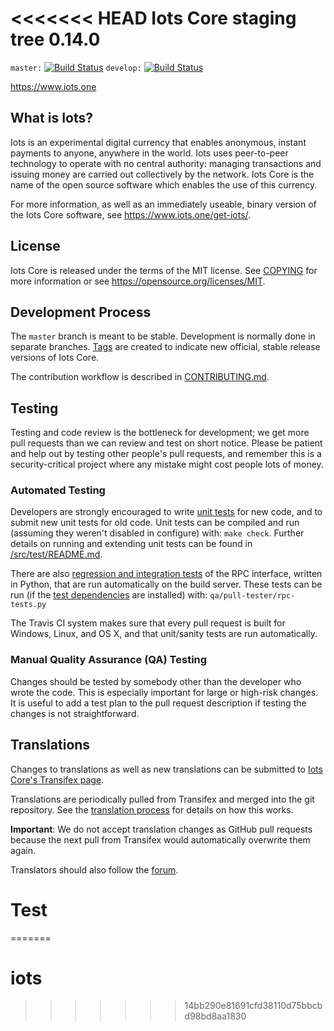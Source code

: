 <<<<<<< HEAD
Iots Core staging tree 0.14.0
===============================

`master:` [![Build Status](https://travis-ci.org/iotspay/iots.svg?branch=master)](https://travis-ci.org/iotspay/iots) `develop:` [![Build Status](https://travis-ci.org/iotspay/iots.svg?branch=develop)](https://travis-ci.org/iotspay/iots/branches)

https://www.iots.one


What is Iots?
----------------

Iots is an experimental digital currency that enables anonymous, instant
payments to anyone, anywhere in the world. Iots uses peer-to-peer technology
to operate with no central authority: managing transactions and issuing money
are carried out collectively by the network. Iots Core is the name of the open
source software which enables the use of this currency.

For more information, as well as an immediately useable, binary version of
the Iots Core software, see https://www.iots.one/get-iots/.


License
-------

Iots Core is released under the terms of the MIT license. See [COPYING](COPYING) for more
information or see https://opensource.org/licenses/MIT.

Development Process
-------------------

The `master` branch is meant to be stable. Development is normally done in separate branches.
[Tags](https://github.com/iotscoin/iots/tags) are created to indicate new official,
stable release versions of Iots Core.

The contribution workflow is described in [CONTRIBUTING.md](CONTRIBUTING.md).

Testing
-------

Testing and code review is the bottleneck for development; we get more pull
requests than we can review and test on short notice. Please be patient and help out by testing
other people's pull requests, and remember this is a security-critical project where any mistake might cost people
lots of money.

### Automated Testing

Developers are strongly encouraged to write [unit tests](src/test/README.md) for new code, and to
submit new unit tests for old code. Unit tests can be compiled and run
(assuming they weren't disabled in configure) with: `make check`. Further details on running
and extending unit tests can be found in [/src/test/README.md](/src/test/README.md).

There are also [regression and integration tests](/qa) of the RPC interface, written
in Python, that are run automatically on the build server.
These tests can be run (if the [test dependencies](/qa) are installed) with: `qa/pull-tester/rpc-tests.py`

The Travis CI system makes sure that every pull request is built for Windows, Linux, and OS X, and that unit/sanity tests are run automatically.

### Manual Quality Assurance (QA) Testing

Changes should be tested by somebody other than the developer who wrote the
code. This is especially important for large or high-risk changes. It is useful
to add a test plan to the pull request description if testing the changes is
not straightforward.

Translations
------------

Changes to translations as well as new translations can be submitted to
[Iots Core's Transifex page](https://www.transifex.com/projects/p/iots/).

Translations are periodically pulled from Transifex and merged into the git repository. See the
[translation process](doc/translation_process.md) for details on how this works.

**Important**: We do not accept translation changes as GitHub pull requests because the next
pull from Transifex would automatically overwrite them again.

Translators should also follow the [forum](https://www.iots.one/forum/topic/iots-worldwide-collaboration.88/).
# Test
=======
# iots
>>>>>>> 14bb290e81691cfd38110d75bbcbd98bd8aa1830
